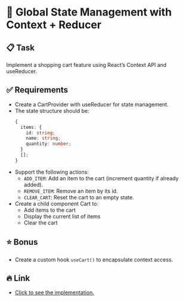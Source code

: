 # 🧩 Global State Management with Context + Reducer

## 📋 Task

Implement a shopping cart feature using React’s Context API and useReducer.

## ✅ Requirements

- Create a CartProvider with useReducer for state management.
- The state structure should be:
  ```ts
  {
    items: {
      id: string;
      name: string;
      quantity: number;
    }
    [];
  }
  ```
- Support the following actions:
  - `ADD_ITEM`: Add an item to the cart (increment quantity if already added).
  - `REMOVE_ITEM`: Remove an item by its id.
  - `CLEAR_CART`: Reset the cart to an empty state.
- Create a child component Cart to:
  - Add items to the cart
  - Display the current list of items
  - Clear the cart

## ⭐ Bonus

- Create a custom hook `useCart()` to encapsulate context access.

## 🔥 Link

- [Click to see the implementation.](./src/App.tsx)
